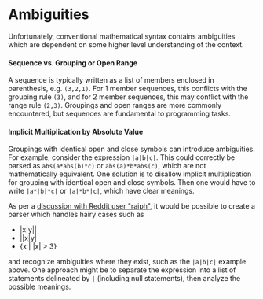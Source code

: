 # Ambiguities

Unfortunately, conventional mathematical syntax contains ambiguities which are dependent on some higher level understanding of the context.

#### Sequence vs. Grouping or Open Range

A sequence is typically written as a list of members enclosed in parenthesis, e.g. `(3,2,1)`. For 1 member sequences, this conflicts with the grouping rule `(3)`, and for 2 member sequences, this may conflict with the range rule `(2,3)`. Groupings and open ranges are more commonly encountered, but sequences are fundamental to programming tasks.

#### Implicit Multiplication by Absolute Value

Groupings with identical open and close symbols can introduce ambiguities. For example, consider the expression `|a|b|c|`. This could correctly be parsed as `abs(a*abs(b)*c)` or `abs(a)*b*abs(c)`, which are not mathematically equivalent. One solution is to disallow implicit multiplication for grouping with identical open and close symbols. Then one would have to write `|a*|b|*c|` or `|a|*b*|c|`, which have clear meanings.

As per a [discussion with Reddit user "raiph"](https://www.reddit.com/r/ProgrammingLanguages/comments/fnka0s/how_to_parse_setbuilder_notation/), it would be possible to create a parser which handles hairy cases such as
* |x|y||
* ||x|y|
* {x | |x| > 3}

and recognize ambiguities where they exist, such as the `|a|b|c|` example above. One approach might be to separate the expression into a list of statements delineated by `|` (including null statements), then analyze the possible meanings.
